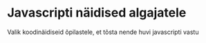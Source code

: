 # Javascripti näidised algajatele
Valik koodinäidiseid õpilastele, et tõsta nende huvi javascripti vastu